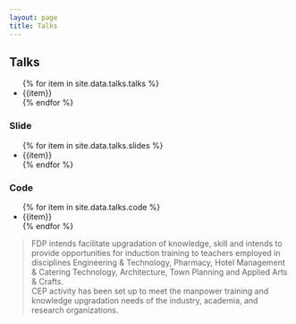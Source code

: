 ```yaml
---
layout: page
title: Talks
---
```


## Talks

<ul>
{% for item in site.data.talks.talks %}
<li>{{item}}</li>
{% endfor %}
</ul>

### Slide

<ul>
{% for item in site.data.talks.slides %}
<li>{{item}}</li>
{% endfor %}
</ul>

### Code

<ul>
{% for item in site.data.talks.code %}
<li>{{item}}</li>
{% endfor %}
</ul>

> FDP intends facilitate upgradation of knowledge, skill and intends to provide opportunities for induction training  to teachers employed in disciplines Engineering &  Technology, Pharmacy, Hotel Management &  Catering Technology, Architecture, Town  Planning and Applied Arts & Crafts. <br/>
> CEP activity has been set up to meet the manpower training and knowledge upgradation needs of the industry, academia, and research organizations.